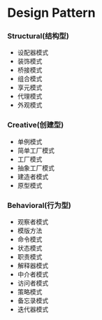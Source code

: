 # Design Pattern

### Structural(结构型)
- 设配器模式
- 装饰模式
- 桥接模式
- 组合模式
- 享元模式
- 代理模式
- 外观模式
  
### Creative(创建型)
- 单例模式
- 简单工厂模式
- 工厂模式
- 抽象工厂模式
- 建造者模式
- 原型模式 

### Behavioral(行为型)
- 观察者模式
- 模版方法
- 命令模式
- 状态模式
- 职责模式
- 解释器模式
- 中介者模式
- 访问者模式
- 策略模式
- 备忘录模式
- 迭代器模式